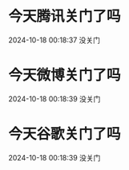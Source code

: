 # 今天腾讯关门了吗

2024-10-18 00:18:37 没关门

# 今天微博关门了吗

2024-10-18 00:18:39 没关门

# 今天谷歌关门了吗

2024-10-18 00:18:39 没关门

